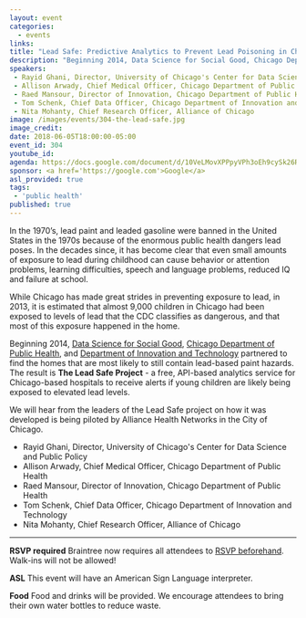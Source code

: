 ```yaml
---
layout: event
categories: 
  - events
links:
title: "Lead Safe: Predictive Analytics to Prevent Lead Poisoning in Children"
description: "Beginning 2014, Data Science for Social Good, Chicago Department of Public Health, and Department of Innovation and Technology partnered to find the homes that are most likely to still contain lead-based paint hazards. The result is The Lead Safe Project - a free, API-based analytics service for Chicago-based hospitals to receive alerts if young children are likely being exposed to elevated lead levels."
speakers:
 - Rayid Ghani, Director, University of Chicago's Center for Data Science and Public Policy
 - Allison Arwady, Chief Medical Officer, Chicago Department of Public Health
 - Raed Mansour, Director of Innovation, Chicago Department of Public Health
 - Tom Schenk, Chief Data Officer, Chicago Department of Innovation and Technology
 - Nita Mohanty, Chief Research Officer, Alliance of Chicago
image: /images/events/304-the-lead-safe.jpg
image_credit: 
date: 2018-06-05T18:00:00-05:00
event_id: 304
youtube_id: 
agenda: https://docs.google.com/document/d/10VeLMovXPPpyVPh3oEh9cySk26R6t-srwak9qy6GQQI/edit#
sponsor: <a href='https://google.com'>Google</a>
asl_provided: true
tags: 
 - 'public health'
published: true
---
```


In the 1970’s, lead paint and leaded gasoline were banned in the United States in the 1970s because of the enormous public health dangers lead poses. In the decades since, it has become clear that even small amounts of exposure to lead during childhood can cause behavior or attention problems, learning difficulties, speech and language problems, reduced IQ and failure at school.

While Chicago has made great strides in preventing exposure to lead, in 2013, it is estimated that almost 9,000 children in Chicago had been exposed to levels of lead that the CDC classifies as dangerous, and that most of this exposure happened in the home.

Beginning 2014, [Data Science for Social Good](https://dssg.uchicago.edu/), [Chicago Department of Public Health](https://www.cityofchicago.org/Health), and [Department of Innovation and Technology](https://www.cityofchicago.org/city/en/depts/doit.html) partnered to find the homes that are most likely to still contain lead-based paint hazards. The result is **The Lead Safe Project** - a free, API-based analytics service for Chicago-based hospitals to receive alerts if young children are likely being exposed to elevated lead levels. 

We will hear from the leaders of the Lead Safe project on how it was developed is being piloted by Alliance Health Networks in the City of Chicago.

* Rayid Ghani, Director, University of Chicago's Center for Data Science and Public Policy
* Allison Arwady, Chief Medical Officer, Chicago Department of Public Health
* Raed Mansour, Director of Innovation, Chicago Department of Public Health
* Tom Schenk, Chief Data Officer, Chicago Department of Innovation and Technology
* Nita Mohanty, Chief Research Officer, Alliance of Chicago

---

**RSVP required** Braintree now requires all attendees to [RSVP beforehand](https://www.eventbrite.com/e/chi-hack-night-registration-41703945624). Walk-ins will not be allowed!

**ASL** This event will have an American Sign Language interpreter.

**Food** Food and drinks will be provided. We encourage attendees to bring their own water bottles to reduce waste.